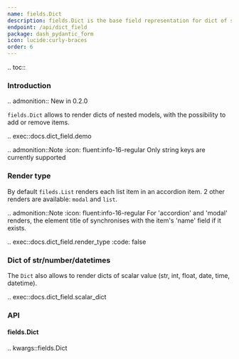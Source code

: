```yaml
---
name: fields.Dict
description: fields.Dict is the base field representation for dict of scalar and nested pydantic models.
endpoint: /api/dict_field
package: dash_pydantic_form
icon: lucide:curly-braces
order: 6
---
```


.. toc::

### Introduction

.. admonition::
    New in 0.2.0

`fields.Dict` allows to render dicts of nested models, with the possibility to add or remove items.

.. exec::docs.dict_field.demo

.. admonition::Note
    :icon: fluent:info-16-regular
    Only string keys are currently supported

### Render type

By default `fileds.List` renders each list item in an accordion item. 2 other renders are available: `modal` and `list`.

.. admonition::Note
    :icon: fluent:info-16-regular
    For 'accordion' and 'modal' renders, the element title of synchronises with the item's 'name' field if it exists.

.. exec::docs.dict_field.render_type
    :code: false

### Dict of str/number/datetimes

The `Dict` also allows to render dicts of scalar value (str, int, float, date, time, datetime).

.. exec::docs.dict_field.scalar_dict

### API

#### fields.Dict

.. kwargs::fields.Dict
